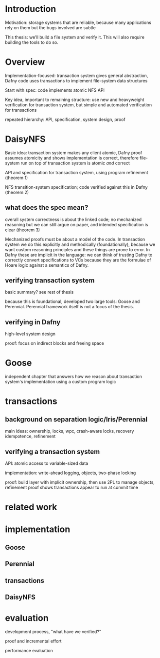 # Introduction

Motivation: storage systems that are reliable, because many applications rely on
them but the bugs involved are subtle

This thesis: we'll build a file system and verify it. This will also require
building the tools to do so.

# Overview

Implementation-focused: transaction system gives general abstraction, Dafny code
uses transactions to implement file-system data structures

Start with spec: code implements atomic NFS API

Key idea, important to remaining structure: use new and heavyweight verification
for transaction system, but simple and automated verification for transactions

repeated hierarchy: API, specification, system design, proof

# DaisyNFS

Basic idea: transaction system makes any client atomic, Dafny proof assumes
atomicity and shows implementation is correct, therefore file-system run on top
of transaction system is atomic _and_ correct

API and specification for transaction system, using program refinement (theorem 1)

NFS transition-system specification; code verified against this in Dafny
(theorem 2)

## what does the spec mean?

overall system correctness is about the linked code; no mechanized reasoning but
we can still argue on paper, and intended specification is clear (theorem 3)

Mechanized proofs must be about a model of the code. In transaction system we do
this explicitly and methodically (foundationally), because we want custom
reasoning principles and these things are prone to error. In Dafny these are
implicit in the language: we can think of trusting Dafny to correctly convert
specifications to VCs because they are the formulae of Hoare logic against a
semantics of Dafny.

## verifying transaction system

basic summary? see rest of thesis

because this is foundational, developed two large tools: Goose and Perennial.
Perennial framework itself is not a focus of the thesis.

## verifying in Dafny

high-level system design

proof: focus on indirect blocks and freeing space

# Goose

independent chapter that answers how we reason about transaction system's
implementation using a custom program logic

# transactions

## background on separation logic/Iris/Perennial

main ideas: ownership, locks, wpc, crash-aware locks, recovery idempotence,
refinement

## verifying a transaction system

API: atomic access to variable-sized data

implementation: write-ahead logging, objects, two-phase locking

proof: build layer with implicit ownership, then use 2PL to manage objects,
refinement proof shows transactions appear to run at commit time

# related work

# implementation

## Goose

## Perennial

## transactions

## DaisyNFS

# evaluation

development process, "what have we verified?"

proof and incremental effort

performance evaluation
